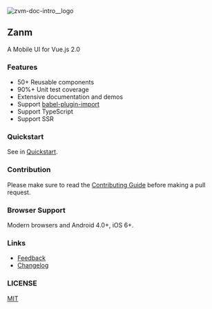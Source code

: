 <div class="zvm-doc-intro">
  <img class="zvm-doc-intro__logo" src="http://static.sosout.com/images/zanm-logo.svg" alt="zvm-doc-intro__logo" />
  <h2>Zanm</h2>
  <p>A Mobile UI for Vue.js 2.0</p>
</div>
 
### Features

* 50+ Reusable components
* 90%+ Unit test coverage
* Extensive documentation and demos
* Support [babel-plugin-import](https://github.com/ant-design/babel-plugin-import)
* Support TypeScript
* Support SSR

### Quickstart

See in [Quickstart](#/en-US/quickstart).

### Contribution

Please make sure to read the [Contributing Guide](https://github.com/meitianyitan/zanm/blob/master/.github/CONTRIBUTING.md) before making a pull request.

### Browser Support

Modern browsers and Android 4.0+, iOS 6+.

### Links

* [Feedback](https://github.com/meitianyitan/zanm/issues)
* [Changelog](#/en-US/changelog)

### LICENSE

[MIT](https://zh.wikipedia.org/wiki/MIT%E8%A8%B1%E5%8F%AF%E8%AD%89)
